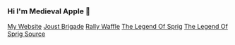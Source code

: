 ### Hi I'm Medieval Apple 🍎

<a href="https://joust.medievalapple.net/">My Website</a>
<a href="https://joust.medievalapple.net/">Joust Brigade</a>
<a href="https://rally.medievalapple.net/">Rally Waffle</a>
<a href="https://sprig.hackclub.com/gallery/The_Legend_Of_Sprig">The Legend Of Sprig</a>
<a href="https://github.com/hackclub/sprig/blob/main/games/The_Legend_Of_Sprig.js">The Legend Of Sprig Source</a>

<!--
**MedievalApple/medievalapple** is a ✨ _special_ ✨ repository because its `README.md` (this file) appears on your GitHub profile.

Here are some ideas to get you started:

- 🔭 I’m currently working on ...
- 🌱 I’m currently learning ...
- 👯 I’m looking to collaborate on ...
- 🤔 I’m looking for help with ...
- 💬 Ask me about ...
- 📫 How to reach me: ...
- 😄 Pronouns: ...
- ⚡ Fun fact: ...
-->
